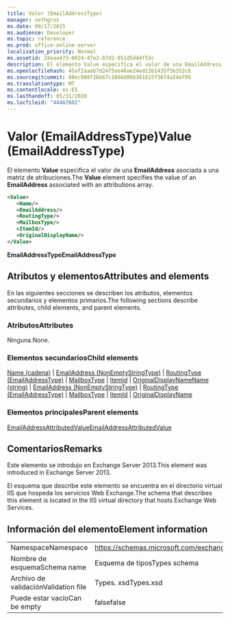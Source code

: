 ```yaml
---
title: Valor (EmailAddressType)
manager: sethgros
ms.date: 09/17/2015
ms.audience: Developer
ms.topic: reference
ms.prod: office-online-server
localization_priority: Normal
ms.assetid: 24eaa473-0024-47e2-b7d2-051d5dd4f53c
description: El elemento Value especifica el valor de una EmailAddress asociada a una matriz de atribuciones.
ms.openlocfilehash: 45af2aaab7d2475ae46ae24ed13b1435f5b352c6
ms.sourcegitcommit: 88ec988f2bb67c1866d06b361615f3674a24e795
ms.translationtype: MT
ms.contentlocale: es-ES
ms.lasthandoff: 05/31/2020
ms.locfileid: "44467602"
---
```

# <a name="value-emailaddresstype"></a><span data-ttu-id="22389-103">Valor (EmailAddressType)</span><span class="sxs-lookup"><span data-stu-id="22389-103">Value (EmailAddressType)</span></span>

<span data-ttu-id="22389-104">El elemento **Value** especifica el valor de una **EmailAddress** asociada a una matriz de atribuciones.</span><span class="sxs-lookup"><span data-stu-id="22389-104">The **Value** element specifies the value of an **EmailAddress** associated with an attributions array.</span></span> 
  
```XML
<Value>
   <Name/>
   <EmailAddress/>
   <RoutingType/>
   <MailboxType/>
   <ItemId/>
   <OriginalDisplayName/>
</Value>
```

<span data-ttu-id="22389-105">**EmailAddressType**</span><span class="sxs-lookup"><span data-stu-id="22389-105">**EmailAddressType**</span></span>

## <a name="attributes-and-elements"></a><span data-ttu-id="22389-106">Atributos y elementos</span><span class="sxs-lookup"><span data-stu-id="22389-106">Attributes and elements</span></span>

<span data-ttu-id="22389-107">En las siguientes secciones se describen los atributos, elementos secundarios y elementos primarios.</span><span class="sxs-lookup"><span data-stu-id="22389-107">The following sections describe attributes, child elements, and parent elements.</span></span>
  
### <a name="attributes"></a><span data-ttu-id="22389-108">Atributos</span><span class="sxs-lookup"><span data-stu-id="22389-108">Attributes</span></span>

<span data-ttu-id="22389-109">Ninguna.</span><span class="sxs-lookup"><span data-stu-id="22389-109">None.</span></span>
  
### <a name="child-elements"></a><span data-ttu-id="22389-110">Elementos secundarios</span><span class="sxs-lookup"><span data-stu-id="22389-110">Child elements</span></span>

<span data-ttu-id="22389-111">[Name (cadena)](name-string.md)  |  [EmailAddress (NonEmptyStringType)](emailaddress-nonemptystringtype.md)  |  [RoutingType (EmailAddressType)](routingtype-emailaddresstype.md)  |  [MailboxType](mailboxtype.md)  |  [Itemid](itemid.md)  |  [OriginalDisplayName](originaldisplayname.md)</span><span class="sxs-lookup"><span data-stu-id="22389-111">[Name (string)](name-string.md) | [EmailAddress (NonEmptyStringType)](emailaddress-nonemptystringtype.md) | [RoutingType (EmailAddressType)](routingtype-emailaddresstype.md) | [MailboxType](mailboxtype.md) | [ItemId](itemid.md) | [OriginalDisplayName](originaldisplayname.md)</span></span>
  
### <a name="parent-elements"></a><span data-ttu-id="22389-112">Elementos principales</span><span class="sxs-lookup"><span data-stu-id="22389-112">Parent elements</span></span>

[<span data-ttu-id="22389-113">EmailAddressAttributedValue</span><span class="sxs-lookup"><span data-stu-id="22389-113">EmailAddressAttributedValue</span></span>](emailaddressattributedvalue.md)
  
## <a name="remarks"></a><span data-ttu-id="22389-114">Comentarios</span><span class="sxs-lookup"><span data-stu-id="22389-114">Remarks</span></span>

<span data-ttu-id="22389-115">Este elemento se introdujo en Exchange Server 2013.</span><span class="sxs-lookup"><span data-stu-id="22389-115">This element was introduced in Exchange Server 2013.</span></span>
  
<span data-ttu-id="22389-116">El esquema que describe este elemento se encuentra en el directorio virtual IIS que hospeda los servicios Web Exchange.</span><span class="sxs-lookup"><span data-stu-id="22389-116">The schema that describes this element is located in the IIS virtual directory that hosts Exchange Web Services.</span></span>
  
## <a name="element-information"></a><span data-ttu-id="22389-117">Información del elemento</span><span class="sxs-lookup"><span data-stu-id="22389-117">Element information</span></span>

|||
|:-----|:-----|
|<span data-ttu-id="22389-118">Namespace</span><span class="sxs-lookup"><span data-stu-id="22389-118">Namespace</span></span>  <br/> |https://schemas.microsoft.com/exchange/services/2006/types  <br/> |
|<span data-ttu-id="22389-119">Nombre de esquema</span><span class="sxs-lookup"><span data-stu-id="22389-119">Schema name</span></span>  <br/> |<span data-ttu-id="22389-120">Esquema de tipos</span><span class="sxs-lookup"><span data-stu-id="22389-120">Types schema</span></span>  <br/> |
|<span data-ttu-id="22389-121">Archivo de validación</span><span class="sxs-lookup"><span data-stu-id="22389-121">Validation file</span></span>  <br/> |<span data-ttu-id="22389-122">Types. xsd</span><span class="sxs-lookup"><span data-stu-id="22389-122">Types.xsd</span></span>  <br/> |
|<span data-ttu-id="22389-123">Puede estar vacío</span><span class="sxs-lookup"><span data-stu-id="22389-123">Can be empty</span></span>  <br/> |<span data-ttu-id="22389-124">false</span><span class="sxs-lookup"><span data-stu-id="22389-124">false</span></span>  <br/> |
   

